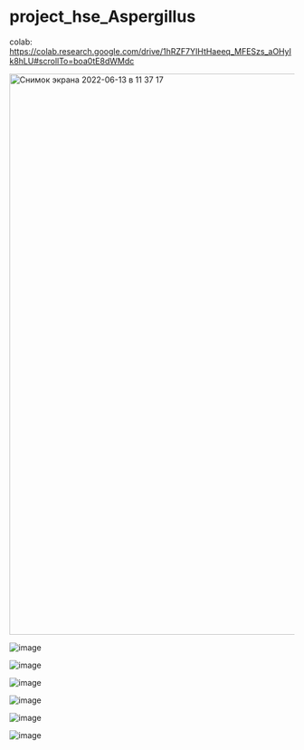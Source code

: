 # project_hse_Aspergillus

colab: https://colab.research.google.com/drive/1hRZF7YIHtHaeeq_MFESzs_aOHyIk8hLU#scrollTo=boa0tE8dWMdc

<img width="991" alt="Снимок экрана 2022-06-13 в 11 37 17" src="https://user-images.githubusercontent.com/60537367/173313903-2a73e0fb-b65a-4404-b978-fa380464cbfb.png">

![image](https://user-images.githubusercontent.com/60537367/173378564-9fb72d31-5fa7-41f4-999e-6253813fb7e8.png)

![image](https://user-images.githubusercontent.com/60537367/173378602-37299fe1-747d-4f57-8c5e-c7d318343b79.png)

![image](https://user-images.githubusercontent.com/60537367/173378627-71656162-8c6c-4b45-94c0-13ad546de8e3.png)

![image](https://user-images.githubusercontent.com/60537367/173378651-5fed3d36-c783-4dfd-95be-ba8640a74103.png)

![image](https://user-images.githubusercontent.com/60537367/173378672-5133f0d8-9d44-4d76-b31b-a60bb88fc3a4.png)

![image](https://user-images.githubusercontent.com/60537367/173378700-a03995a1-1336-4c14-9eb3-47377fb3aa22.png)


